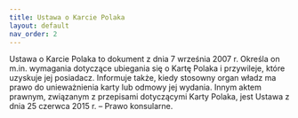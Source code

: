 ```yaml
---
title: Ustawa o Karcie Polaka
layout: default
nav_order: 2
---
```


Ustawa o Karcie Polaka to dokument z dnia 7 września 2007 r. Określa on m.in. wymagania dotyczące ubiegania się o Kartę Polaka i przywileje, które uzyskuje jej posiadacz. Informuje także, kiedy stosowny organ władz ma prawo do unieważnienia karty lub odmowy jej wydania. Innym aktem prawnym, związanym z przepisami dotyczącymi Karty Polaka, jest Ustawa z dnia 25 czerwca 2015 r. – Prawo konsularne.

